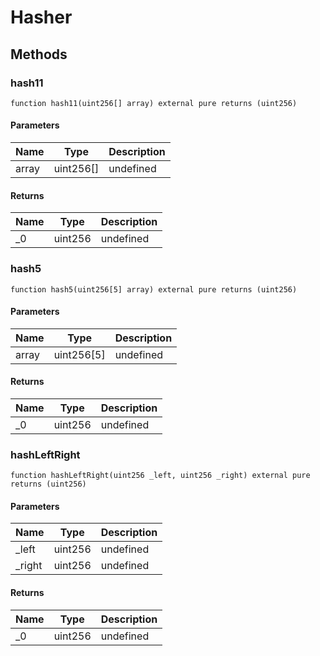 # Hasher









## Methods

### hash11

```solidity
function hash11(uint256[] array) external pure returns (uint256)
```





#### Parameters

| Name | Type | Description |
|---|---|---|
| array | uint256[] | undefined

#### Returns

| Name | Type | Description |
|---|---|---|
| _0 | uint256 | undefined

### hash5

```solidity
function hash5(uint256[5] array) external pure returns (uint256)
```





#### Parameters

| Name | Type | Description |
|---|---|---|
| array | uint256[5] | undefined

#### Returns

| Name | Type | Description |
|---|---|---|
| _0 | uint256 | undefined

### hashLeftRight

```solidity
function hashLeftRight(uint256 _left, uint256 _right) external pure returns (uint256)
```





#### Parameters

| Name | Type | Description |
|---|---|---|
| _left | uint256 | undefined
| _right | uint256 | undefined

#### Returns

| Name | Type | Description |
|---|---|---|
| _0 | uint256 | undefined




